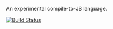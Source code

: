An experimental compile-to-JS language.

[![Build Status](https://travis-ci.org/matanlurey/clutchlang.svg?branch=master)][1]

[1]: https://travis-ci.org/matanlurey/clutchlang
